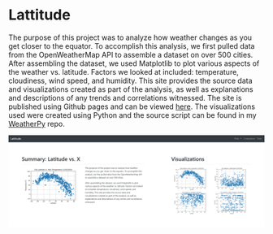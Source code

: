 # Lattitude

The purpose of this project was to analyze how weather changes as you get closer to the equator.  To accomplish this analysis, we first pulled data from the OpenWeatherMap API to assemble a dataset on over 500 cities. After assembling the dataset, we used Matplotlib to plot various aspects of the weather vs. latitude. Factors we looked at included: temperature, cloudiness, wind speed, and humidity. This site provides the source data and visualizations created as part of the analysis, as well as explanations and descriptions of any trends and correlations witnessed. The site is published using Github pages and can be viewed [here](https://kreitlerj.github.io/Lattitude/).  The visualizations used were created using Python and the source script can be found in my [WeatherPy](https://github.com/kreitlerj/WeatherPy) repo.

![Website Image](pics/Lattitude.PNG)
